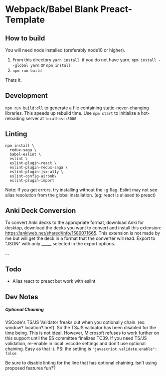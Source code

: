 #  Webpack/Babel Blank Preact-Template

## How to build
You will need node installed (preferably node10 or higher).

1. From this directory `yarn install`. if you do not have yarn, `npm install --global yarn` or `npm install`
2. `npm run build`

Thats it.

## Development
`npm run build:dll` to generate a file containing static-never-changing libraries. This speeds up rebuild time.
Use `npm start` to initialize a hot-reloading server at `localhost:3000`.

## Linting
```
npm install \
  redux-saga \
  babel-eslint \
  eslint \
  eslint-plugin-react \
  eslint-plugin-redux-saga \
  eslint-plugin-jsx-a11y \
  eslint-config-airbnb\
  eslint-plugin-import
```
Note: If you get errors, try installing without the -g flag. Eslint may not see alias resolution from the global installation. (eg: react is aliased to preact)

## Anki Deck Conversion
To convert Anki decks to the appropriate format, download Anki for desktop, download the decks you want to convert and install this extension: https://ankiweb.net/shared/info/1589071665. This extension is not made by me but will get the deck in a format that the converter will read. Export to "JSON" with only _____ selected in the export options.

...

## Todo
* Alias react to preact but work with eslint

## Dev Notes
##### Optional Chaining
VSCode's TS/JS Validator freaks out when you optionally chain. (ex: window?.location?.href). So the TS/JS validator has been disabled for the time being. This is not ideal. However, Microsoft refuses to work further on this support until the ES committee finalizes TC39. If you need TS/JS validation, re-enable in local .vscode settings and don't use optional chaining. Easy as that :). PS: the setting is `"javascript.validate.enable": false`

Be sure to disable linting for the line that has optional chaining. Isn't using proposed features fun??
